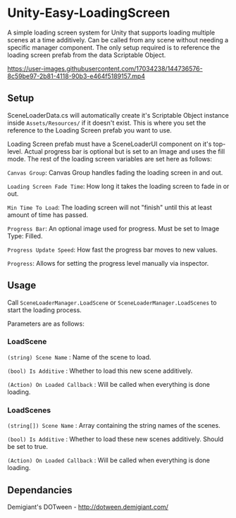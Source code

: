 # Unity-Easy-LoadingScreen
A simple loading screen system for Unity that supports loading multiple scenes at a time additively.
Can be called from any scene without needing a specific manager component. The only setup required is to reference the loading screen prefab from the data Scriptable Object.

https://user-images.githubusercontent.com/17034238/144736576-8c59be97-2b81-4118-90b3-e464f5189157.mp4

## Setup
SceneLoaderData.cs will automatically create it's Scriptable Object instance inside `Assets/Resources/` if it doesn't exist. This is where you set the reference to the Loading Screen prefab you want to use.

Loading Screen prefab must have a SceneLoaderUI component on it's top-level. Actual progress bar is optional but is set to an Image and uses the fill mode. The rest of the loading screen variables are set here as follows:

`Canvas Group`: Canvas Group handles fading the loading screen in and out.

`Loading Screen Fade Time`: How long it takes the loading screen to fade in or out.

`Min Time To Load`: The loading screen will not "finish" until this at least amount of time has passed.

`Progress Bar`: An optional image used for progress. Must be set to Image Type: Filled.

`Progress Update Speed`: How fast the progress bar moves to new values.

`Progress`: Allows for setting the progress level manually via inspector.

## Usage
Call `SceneLoaderManager.LoadScene` or `SceneLoaderManager.LoadScenes` to start the loading process.

Parameters are as follows:

### LoadScene

`(string) Scene Name` : Name of the scene to load.

`(bool) Is Additive` : Whether to load this new scene additively.

`(Action) On Loaded Callback` : Will be called when everything is done loading.

### LoadScenes

`(string[]) Scene Name` : Array containing the string names of the scenes.

`(bool) Is Additive` : Whether to load these new scenes additively. Should be set to true.

`(Action) On Loaded Callback` : Will be called when everything is done loading.

## Dependancies
Demigiant's DOTween - http://dotween.demigiant.com/
